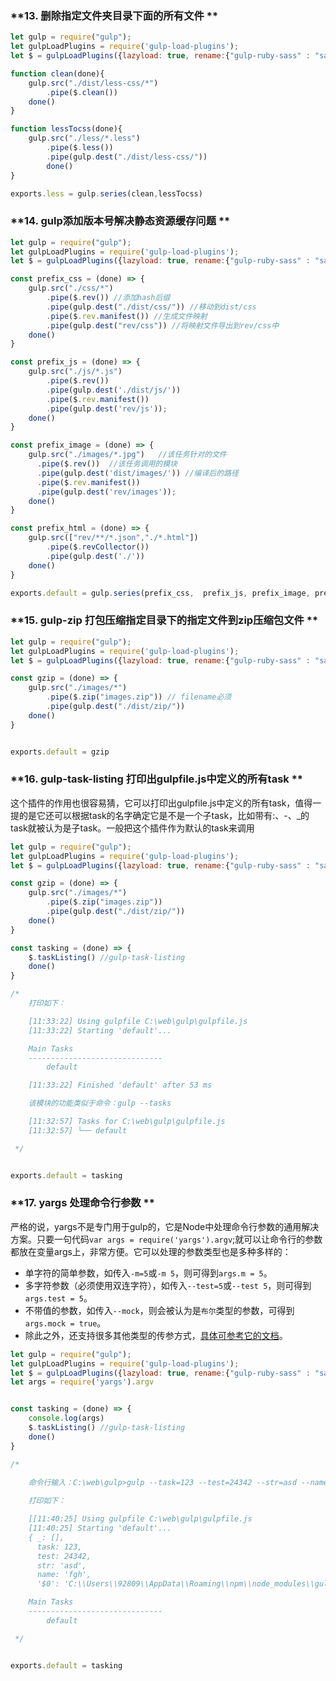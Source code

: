 ### **13. 删除指定文件夹目录下面的所有文件 **
```js
let gulp = require("gulp");
let gulpLoadPlugins = require('gulp-load-plugins');
let $ = gulpLoadPlugins({lazyload: true, rename:{"gulp-ruby-sass" : "sass", "gulp-markdown-pdf": "mdpdf"}});

function clean(done){
    gulp.src("./dist/less-css/*")
        .pipe($.clean())
    done()
}

function lessTocss(done){
    gulp.src("./less/*.less")
        .pipe($.less())
        .pipe(gulp.dest("./dist/less-css/"))
        done()
}

exports.less = gulp.series(clean,lessTocss)
```
### **14. gulp添加版本号解决静态资源缓存问题 **
```js
let gulp = require("gulp");
let gulpLoadPlugins = require('gulp-load-plugins');
let $ = gulpLoadPlugins({lazyload: true, rename:{"gulp-ruby-sass" : "sass", "gulp-markdown-pdf": "mdpdf", "gulp-rev-collector":"revCollector", "gulp-asset-rev":"assetRev"}});

const prefix_css = (done) => {
    gulp.src("./css/*")
        .pipe($.rev()) //添加hash后缀
        .pipe(gulp.dest("./dist/css/")) //移动到dist/css
        .pipe($.rev.manifest()) //生成文件映射
        .pipe(gulp.dest("rev/css")) //将映射文件导出到rev/css中
    done()
}

const prefix_js = (done) => {
    gulp.src("./js/*.js")
        .pipe($.rev())
        .pipe(gulp.dest('./dist/js/'))
        .pipe($.rev.manifest())
        .pipe(gulp.dest('rev/js'));
    done()
}

const prefix_image = (done) => {
    gulp.src("./images/*.jpg")   //该任务针对的文件
      .pipe($.rev())  //该任务调用的模块
      .pipe(gulp.dest('dist/images/')) //编译后的路径
      .pipe($.rev.manifest())
      .pipe(gulp.dest('rev/images'));
    done()
}

const prefix_html = (done) => {
    gulp.src(["rev/**/*.json","./*.html"])
        .pipe($.revCollector())
        .pipe(gulp.dest('./'))
    done()
}

exports.default = gulp.series(prefix_css,  prefix_js, prefix_image, prefix_html)
```
### **15. gulp-zip 打包压缩指定目录下的指定文件到zip压缩包文件 **
```js
let gulp = require("gulp");
let gulpLoadPlugins = require('gulp-load-plugins');
let $ = gulpLoadPlugins({lazyload: true, rename:{"gulp-ruby-sass" : "sass", "gulp-markdown-pdf": "mdpdf", "gulp-rev-collector":"revCollector", "gulp-asset-rev":"assetRev"}});

const gzip = (done) => {
    gulp.src("./images/*")
        .pipe($.zip("images.zip")) // filename必须
        .pipe(gulp.dest("./dist/zip/"))
    done()
}


exports.default = gzip
```
### **16. gulp-task-listing 打印出gulpfile.js中定义的所有task **
这个插件的作用也很容易猜，它可以打印出gulpfile.js中定义的所有task，值得一提的是它还可以根据task的名字确定它是不是一个子task，比如带有:、-、_的task就被认为是子task。一般把这个插件作为默认的task来调用
```js
let gulp = require("gulp");
let gulpLoadPlugins = require('gulp-load-plugins');
let $ = gulpLoadPlugins({lazyload: true, rename:{"gulp-ruby-sass" : "sass", "gulp-markdown-pdf": "mdpdf", "gulp-rev-collector":"revCollector", "gulp-asset-rev":"assetRev"}});

const gzip = (done) => {
    gulp.src("./images/*")
        .pipe($.zip("images.zip"))
        .pipe(gulp.dest("./dist/zip/"))
    done()
}

const tasking = (done) => {
    $.taskListing() //gulp-task-listing
    done()
}

/*
    打印如下：

    [11:33:22] Using gulpfile C:\web\gulp\gulpfile.js
    [11:33:22] Starting 'default'...

    Main Tasks
    ------------------------------
        default

    [11:33:22] Finished 'default' after 53 ms

    该模块的功能类似于命令：gulp --tasks

    [11:32:57] Tasks for C:\web\gulp\gulpfile.js
    [11:32:57] └── default

 */


exports.default = tasking
```
### **17. yargs 处理命令行参数 **
严格的说，yargs不是专门用于gulp的，它是Node中处理命令行参数的通用解决方案。只要一句代码`var args = require('yargs').argv`;就可以让命令行的参数都放在变量args上，非常方便。它可以处理的参数类型也是多种多样的：
* 单字符的简单参数，如传入`-m=5`或`-m 5`，则可得到`args.m = 5`。
* 多字符参数（必须使用双连字符），如传入`--test=5`或`--test 5`，则可得到`args.test = 5`。
* 不带值的参数，如传入`--mock`，则会被认为是`布尔`类型的参数，可得到`args.mock = true`。
* 除此之外，还支持很多其他类型的传参方式，[具体可参考它的文档](https://www.npmjs.com/package/yargs)。
```js
let gulp = require("gulp");
let gulpLoadPlugins = require('gulp-load-plugins');
let $ = gulpLoadPlugins({lazyload: true, rename:{"gulp-ruby-sass" : "sass", "gulp-markdown-pdf": "mdpdf", "gulp-rev-collector":"revCollector", "gulp-asset-rev":"assetRev"}});
let args = require('yargs').argv


const tasking = (done) => {
    console.log(args)
    $.taskListing() //gulp-task-listing
    done()
}

/*
   
    命令行输入：C:\web\gulp>gulp --task=123 --test=24342 --str=asd --name=fgh

    打印如下：

    [[11:40:25] Using gulpfile C:\web\gulp\gulpfile.js
    [11:40:25] Starting 'default'...
    { _: [],
      task: 123,
      test: 24342,
      str: 'asd',
      name: 'fgh',
      '$0': 'C:\\Users\\92809\\AppData\\Roaming\\npm\\node_modules\\gulp\\bin\\gulp.js' }

    Main Tasks
    ------------------------------
        default

 */


exports.default = tasking
```